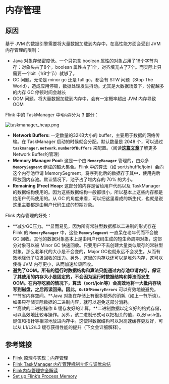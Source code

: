 # 内存管理

## 原因

基于 JVM 的数据引擎需要将大量数据加载到内存中，在高性能方面会受到 JVM 内存管理的限制：

* Java 对象存储密度低。一个只包含 boolean 属性的对象占用了16个字节内存：对象头占了8个，boolean 属性占了1个，对齐填充占了7个。而实际上只需要一个bit（1/8字节）就够了。
* GC 问题。无论是 minor gc 还是 full gc，都会有 STW 问题（Stop The World），造成应用停顿，数据处理发生抖动。尤其是大数据场景下，分配越多的内存 GC 停顿时间会越长
* OOM 问题。将大量数据加载到内存中，会有一定概率超出 JVM 内存导致 OOM

Flink 中的 TaskManager 中`堆内存`分为 3 部分：

![taskmanager_heap.png](https://img.alicdn.com/imgextra/i2/O1CN012PxSQ426eEqO9QzDS_!!6000000007686-2-tps-724-765.png)

- **Network Buffers:** 一定数量的32KB大小的 buffer，主要用于数据的网络传输。在 TaskManager 启动的时候就会分配。默认数量是 2048 个，可以通过 **`taskmanager.network.numberOfBuffers`** 来配置。（阅读[**这篇文章**](http://wuchong.me/blog/2016/04/26/flink-internals-how-to-handle-backpressure/#网络传输中的内存管理)了解更多Network Buffer的管理）
- **Memory Manager Pool:** 这是一个由 **`MemoryManager`** 管理的，由众多 **`MemorySegment`** 组成的超大集合。Flink 中的算法（如 sort/shuffle/join）会向这个内存池申请 MemorySegment，将序列化后的数据存于其中，使用完后释放回内存池。默认情况下，池子占了堆内存的 70% 的大小。
- **Remaining (Free) Heap:** 这部分的内存是留给用户代码以及 TaskManager 的数据结构使用的。因为这些数据结构一般都很小，所以基本上这些内存都是给用户代码使用的。从 GC 的角度来看，可以把这里看成的新生代，也就是说这里主要都是由用户代码生成的短期对象。

Flink 内存管理的好处：

* **减少GC压力。**显而易见，因为所有常驻型数据都以二进制的形式存在 Flink 的 **`MemoryManager`** 中，这些 **`MemorySegment`** 一直呆在老年代而不会被 GC 回收。其他的数据对象基本上是由用户代码生成的短生命周期对象，这部分对象可以被 Minor GC 快速回收。只要用户不去创建大量类似缓存的常驻型对象，那么老年代的大小是不会变的，Major GC也就永远不会发生。从而有效地降低了垃圾回收的压力。另外，这里的内存块还可以是堆外内存，这可以使得 JVM 内存更小，从而加速垃圾回收。
* **避免了OOM。**所有的运行时数据结构和算法只能通过内存池申请内存，保证了其使用的内存大小是固定的，不会因为运行时数据结构和算法而发生OOM。在内存吃紧的情况下，算法（sort/join等）会高效地将一大批内存块写到磁盘，之后再读回来。因此，**`OutOfMemoryErrors`** 可以有效地被避免。
* **节省内存空间。**Java 对象在存储上有很多额外的消耗（如上一节所谈）。如果只存储实际数据的二进制内容，就可以避免这部分消耗。
* **高效的二进制操作 & 缓存友好的计算。**二进制数据以定义好的格式存储，可以高效地比较与操作。另外，该二进制形式可以把相关的值，以及hash值，键值和指针等相邻地放进内存中。这使得数据结构可以对高速缓存更友好，可以从 L1/L2/L3 缓存获得性能的提升（下文会详细解释）。

## 参考链接

* [Flink 原理与实现：内存管理](https://flink-learning.org.cn/article/detail/78ff81d85d022778205a0b84663446e0)
* [Flink TaskManager 内存管理机制介绍与调优总结](https://cloud.tencent.com/developer/article/2024181)
* [Flink内存管理完全解读](https://developer.aliyun.com/article/1379444)
* [Set up Flink’s Process Memory](https://nightlies.apache.org/flink/flink-docs-release-1.20/docs/deployment/memory/mem_setup/)
